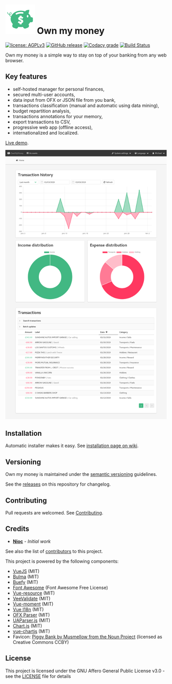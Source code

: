 # ![](/docs/icon.png) Own my money

[![license: AGPLv3](https://img.shields.io/badge/license-AGPLv3-blue.svg)](https://www.gnu.org/licenses/agpl-3.0)
[![GitHub release](https://img.shields.io/github/release/nioc/own-my-money.svg)](https://github.com/nioc/own-my-money/releases/latest)
[![Codacy grade](https://img.shields.io/codacy/grade/dcddd6d1c1284ea496b9a1015e775b2d.svg)](https://www.codacy.com/app/nioc/own-my-money)
[![Build Status](https://travis-ci.org/nioc/own-my-money.svg?branch=master)](https://travis-ci.org/nioc/own-my-money)

Own my money is a simple way to stay on top of your banking from any web browser.

## Key features
- self-hosted manager for personal finances,
- secured multi-user accounts,
- data input from OFX or JSON file from you bank,
- transactions classification (manual and automatic using data mining),
- budget repartition analysis,
- transactions annotations for your memory,
- export transactions to CSV,
- progressive web app (offline access),
- internationalized and localized.

[Live demo](https://nioc.github.io/own-my-money).

![account](/docs/screenshot_account.png)

## Installation

Automatic installer makes it easy. See [installation page on wiki](https://github.com/nioc/own-my-money/wiki/Installation).

## Versioning

Own my money is maintained under the [semantic versioning](https://semver.org/) guidelines.

See the [releases](https://github.com/nioc/own-my-money/releases) on this repository for changelog.

## Contributing

Pull requests are welcomed. See [Contributing](CONTRIBUTING.md).

## Credits

* **[Nioc](https://github.com/nioc/)** - *Initial work*

See also the list of [contributors](https://github.com/nioc/own-my-money/contributors) to this project.

This project is powered by the following components:
- [VueJS](https://vuejs.org/) (MIT)
- [Bulma](https://bulma.io/) (MIT)
- [Buefy](https://buefy.github.io) (MIT)
- [Font Awesome](https://github.com/FortAwesome/Font-Awesome/) (Font Awesome Free License)
- [Vue-resource](https://github.com/pagekit/vue-resource) (MIT)
- [VeeValidate](https://github.com/logaretm/vee-validate) (MIT)
- [Vue-moment](https://github.com/brockpetrie/vue-moment) (MIT)
- [Vue I18n](https://github.com/kazupon/vue-i18n) (MIT)
- [OFX Parser](https://github.com/asgrim/ofxparser) (MIT)
- [UAParser.js](https://github.com/faisalman/ua-parser-js) (MIT)
- [Chart.js](https://www.chartjs.org/) (MIT)
- [vue-chartjs](https://vue-chartjs.org/) (MIT)
- Favicon: [Piggy Bank by Musmellow from the Noun Project](https://thenounproject.com/term/piggy-bank/1616637) (licensed as Creative Commons CCBY)

## License

This project is licensed under the GNU Affero General Public License v3.0 - see the [LICENSE](LICENSE.md) file for details
